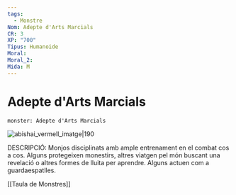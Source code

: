 ```yaml
---
tags:
  - Monstre
Nom: Adepte d'Arts Marcials
CR: 3
XP: "700"
Tipus: Humanoide
Moral: 
Moral_2: 
Mida: M
---
```

# Adepte d'Arts Marcials

```statblock
monster: Adepte d'Arts Marcials
```

![abishai_vermell_imatge|190](https://www.dndbeyond.com/attachments/thumbnails/5/899/400/601/scag04-08.png)

DESCRIPCIÓ: 
Monjos disciplinats amb ample entrenament en el combat cos a cos. Alguns protegeixen monestirs, altres viatgen pel món buscant una revelació o altres formes de lluita per aprendre. Alguns actuen com a guardaespatlles.


[[Taula de Monstres]]